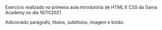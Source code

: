 Exercício realizado na primeira aula introdutória de HTML E CSS 
da Gama Academy no dia 16/11/2021

Adicionado parágrafo, títulos, subtítulos, imagem e botão.
